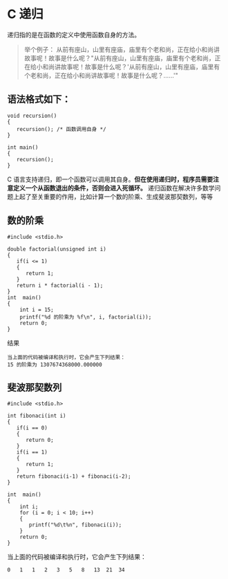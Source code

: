# C 递归

递归指的是在函数的定义中使用函数自身的方法。

>举个例子：
>从前有座山，山里有座庙，庙里有个老和尚，正在给小和尚讲故事呢！故事是什么呢？"从前有座山，山里有座庙，庙里有个老和尚，正在给小和尚讲故事呢！故事是什么呢？'从前有座山，山里有座庙，庙里有个老和尚，正在给小和尚讲故事呢！故事是什么呢？……'"

## 语法格式如下：
```
void recursion()
{
   recursion(); /* 函数调用自身 */
}

int main()
{
   recursion();
}
```
C 语言支持递归，即一个函数可以调用其自身。**但在使用递归时，程序员需要注意定义一个从函数退出的条件，否则会进入死循环。**
递归函数在解决许多数学问题上起了至关重要的作用，比如计算一个数的阶乘、生成斐波那契数列，等等

## 数的阶乘
```
#include <stdio.h>

double factorial(unsigned int i)
{
   if(i <= 1)
   {
      return 1;
   }
   return i * factorial(i - 1);
}
int  main()
{
    int i = 15;
    printf("%d 的阶乘为 %f\n", i, factorial(i));
    return 0;
}
```
结果
```
当上面的代码被编译和执行时，它会产生下列结果：
15 的阶乘为 1307674368000.000000
```

## 斐波那契数列
```
#include <stdio.h>

int fibonaci(int i)
{
   if(i == 0)
   {
      return 0;
   }
   if(i == 1)
   {
      return 1;
   }
   return fibonaci(i-1) + fibonaci(i-2);
}

int  main()
{
    int i;
    for (i = 0; i < 10; i++)
    {
       printf("%d\t%n", fibonaci(i));
    }
    return 0;
}

```
当上面的代码被编译和执行时，它会产生下列结果：
```
0	1	1	2	3	5	8	13	21	34
```